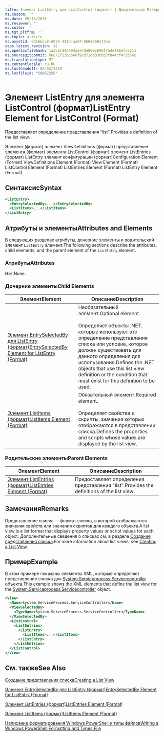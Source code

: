 ```yaml
---
title: Элемент ListEntry для ListControl (формат) | Документация Майкрософт
ms.custom: ''
ms.date: 09/13/2016
ms.reviewer: ''
ms.suite: ''
ms.tgt_pltfrm: ''
ms.topic: article
ms.assetid: 6d16bca8-d025-432d-aa84-8b607b8af3ae
caps.latest.revision: 12
ms.openlocfilehash: 1a3bafd4ca94aee70e869c699f7a4ef8befc5511
ms.sourcegitcommit: b6871f21bd666f9cd71dd336bb3f844cf472b56c
ms.translationtype: MT
ms.contentlocale: ru-RU
ms.lasthandoff: 02/03/2019
ms.locfileid: "56862250"
---
```

# <a name="listentry-element-for-listcontrol-format"></a><span data-ttu-id="4864e-102">Элемент ListEntry для элемента ListControl (формат)</span><span class="sxs-lookup"><span data-stu-id="4864e-102">ListEntry Element for ListControl (Format)</span></span>

<span data-ttu-id="4864e-103">Предоставляет определение представления "list".</span><span class="sxs-lookup"><span data-stu-id="4864e-103">Provides a definition of the list view.</span></span>

<span data-ttu-id="4864e-104">Элемент (формат) элемент ViewDefinitions (формат) представление элемента (формат) элемента ListControl (формат) элемент ListEntries (формат) ListEntry элемент конфигурации (формат)</span><span class="sxs-lookup"><span data-stu-id="4864e-104">Configuration Element (Format) ViewDefinitions Element (Format) View Element (Format) ListControl Element (Format) ListEntries Element (Format) ListEntry Element (Format)</span></span>

## <a name="syntax"></a><span data-ttu-id="4864e-105">Синтаксис</span><span class="sxs-lookup"><span data-stu-id="4864e-105">Syntax</span></span>

```xml
<ListEntry>
  <EntrySelectedBy>...</EntrySelectedBy>
  <ListItems>...</ListItems>
</ListEntry>
```

## <a name="attributes-and-elements"></a><span data-ttu-id="4864e-106">Атрибуты и элементы</span><span class="sxs-lookup"><span data-stu-id="4864e-106">Attributes and Elements</span></span>

<span data-ttu-id="4864e-107">В следующих разделах атрибуты, дочерние элементы и родительский элемент `ListEntry` элемент.</span><span class="sxs-lookup"><span data-stu-id="4864e-107">The following sections describe the attributes, child elements, and the parent element of the `ListEntry` element.</span></span>

### <a name="attributes"></a><span data-ttu-id="4864e-108">Атрибуты</span><span class="sxs-lookup"><span data-stu-id="4864e-108">Attributes</span></span>

<span data-ttu-id="4864e-109">Нет.</span><span class="sxs-lookup"><span data-stu-id="4864e-109">None.</span></span>

### <a name="child-elements"></a><span data-ttu-id="4864e-110">Дочерние элементы</span><span class="sxs-lookup"><span data-stu-id="4864e-110">Child Elements</span></span>

|<span data-ttu-id="4864e-111">Элемент</span><span class="sxs-lookup"><span data-stu-id="4864e-111">Element</span></span>|<span data-ttu-id="4864e-112">Описание</span><span class="sxs-lookup"><span data-stu-id="4864e-112">Description</span></span>|
|-------------|-----------------|
|[<span data-ttu-id="4864e-113">Элемент EntrySelectedBy для ListEntry (формат)</span><span class="sxs-lookup"><span data-stu-id="4864e-113">EntrySelectedBy Element for ListEntry (Format)</span></span>](./entryselectedby-element-for-listentry-for-listcontrol-format.md)|<span data-ttu-id="4864e-114">Необязательный элемент.</span><span class="sxs-lookup"><span data-stu-id="4864e-114">Optional element.</span></span><br /><br /> <span data-ttu-id="4864e-115">Определяет объекты .NET, которые используют это определение представления списка или условие, которое должен существовать для данного определения для использования.</span><span class="sxs-lookup"><span data-stu-id="4864e-115">Defines the .NET objects that use this list view definition or the condition that must exist for this definition to be used.</span></span>|
|[<span data-ttu-id="4864e-116">Элемент ListItems (формат)</span><span class="sxs-lookup"><span data-stu-id="4864e-116">ListItems Element (Format)</span></span>](./listitems-element-for-listentry-for-listcontrol-format.md)|<span data-ttu-id="4864e-117">Обязательный элемент.</span><span class="sxs-lookup"><span data-stu-id="4864e-117">Required element.</span></span><br /><br /> <span data-ttu-id="4864e-118">Определяет свойства и скрипты, значения которых отображаются в представлении списка.</span><span class="sxs-lookup"><span data-stu-id="4864e-118">Defines the properties and scripts whose values are displayed by the list view.</span></span>|

### <a name="parent-elements"></a><span data-ttu-id="4864e-119">Родительские элементы</span><span class="sxs-lookup"><span data-stu-id="4864e-119">Parent Elements</span></span>

|<span data-ttu-id="4864e-120">Элемент</span><span class="sxs-lookup"><span data-stu-id="4864e-120">Element</span></span>|<span data-ttu-id="4864e-121">Описание</span><span class="sxs-lookup"><span data-stu-id="4864e-121">Description</span></span>|
|-------------|-----------------|
|[<span data-ttu-id="4864e-122">Элемент ListEntries (формат)</span><span class="sxs-lookup"><span data-stu-id="4864e-122">ListEntries Element (Format)</span></span>](./listentries-element-for-listcontrol-format.md)|<span data-ttu-id="4864e-123">Предоставляет определения представления "list".</span><span class="sxs-lookup"><span data-stu-id="4864e-123">Provides the definitions of the list view.</span></span>|

## <a name="remarks"></a><span data-ttu-id="4864e-124">Замечания</span><span class="sxs-lookup"><span data-stu-id="4864e-124">Remarks</span></span>

<span data-ttu-id="4864e-125">Представление списка — формат списка, в которой отображаются значения свойств или значения скриптов для каждого объекта.</span><span class="sxs-lookup"><span data-stu-id="4864e-125">A list view is a list format that displays property values or script values for each object.</span></span> <span data-ttu-id="4864e-126">Дополнительные сведения о списках см. в разделе [Создание представления списка](./creating-a-list-view.md).</span><span class="sxs-lookup"><span data-stu-id="4864e-126">For more information about list views, see [Creating a List View](./creating-a-list-view.md).</span></span>

## <a name="example"></a><span data-ttu-id="4864e-127">Пример</span><span class="sxs-lookup"><span data-stu-id="4864e-127">Example</span></span>

<span data-ttu-id="4864e-128">В этом примере показаны элементы XML, которые определяют представление списка для [System.Serviceprocess.Servicecontroller](/dotnet/api/System.ServiceProcess.ServiceController) объекта.</span><span class="sxs-lookup"><span data-stu-id="4864e-128">This example shows the XML elements that define the list view for the [System.Serviceprocess.Servicecontroller](/dotnet/api/System.ServiceProcess.ServiceController) object.</span></span>

```xml
<View>
  <Name>System.ServiceProcess.ServiceController</Name>
  <ViewSelectedBy>
    <TypeName>System.ServiceProcess.ServiceController</TypeName>
  </ViewSelectedBy>
  <ListControl>
    <ListEntries>
      <ListEntry>
        <ListItems>...</ListItems>
      </ListEntry>
    </ListEntries>
  </ListControl>
</View>
```

## <a name="see-also"></a><span data-ttu-id="4864e-129">См. также</span><span class="sxs-lookup"><span data-stu-id="4864e-129">See Also</span></span>

[<span data-ttu-id="4864e-130">Создание представления списка</span><span class="sxs-lookup"><span data-stu-id="4864e-130">Creating a List View</span></span>](./creating-a-list-view.md)

[<span data-ttu-id="4864e-131">Элемент EntrySelectedBy для ListEntry (формат)</span><span class="sxs-lookup"><span data-stu-id="4864e-131">EntrySelectedBy Element for ListEntry (Format)</span></span>](./entryselectedby-element-for-listentry-for-listcontrol-format.md)

[<span data-ttu-id="4864e-132">Элемент ListEntries (формат)</span><span class="sxs-lookup"><span data-stu-id="4864e-132">ListEntries Element (Format)</span></span>](./listentries-element-for-listcontrol-format.md)

[<span data-ttu-id="4864e-133">Элемент ListItems (формат)</span><span class="sxs-lookup"><span data-stu-id="4864e-133">ListItems Element (Format)</span></span>](./listitems-element-for-listentry-for-listcontrol-format.md)

[<span data-ttu-id="4864e-134">Написание форматирования Windows PowerShell и типы файлов</span><span class="sxs-lookup"><span data-stu-id="4864e-134">Writing a Windows PowerShell Formatting and Types File</span></span>](./writing-a-powershell-formatting-file.md)
